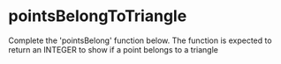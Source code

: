 # pointsBelongToTriangle
 Complete the 'pointsBelong' function below. The function is expected to return an INTEGER to show if a point belongs to a triangle

